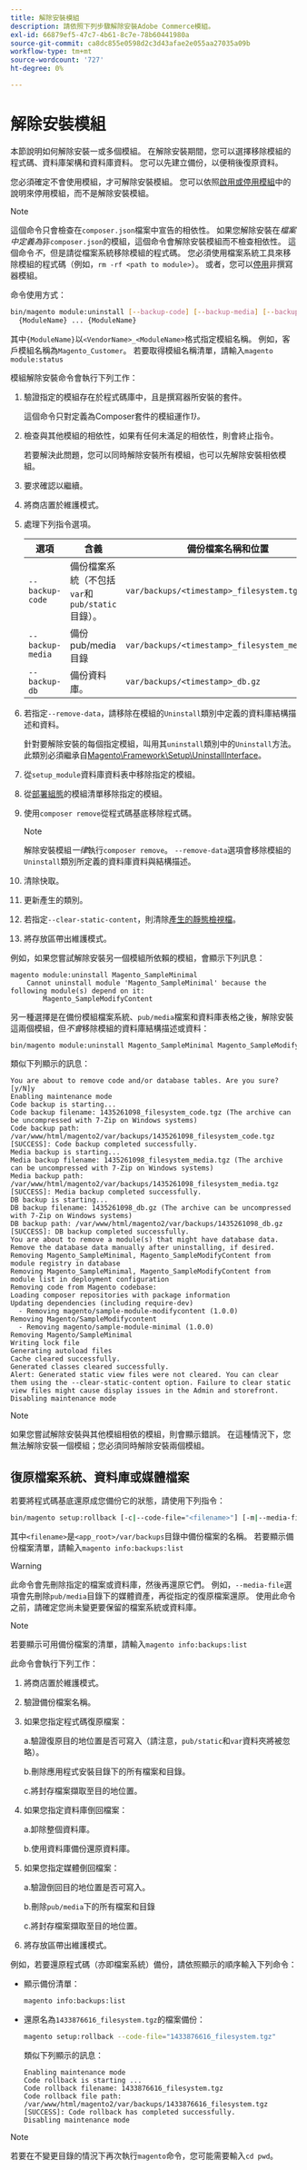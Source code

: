 ```yaml
---
title: 解除安裝模組
description: 請依照下列步驟解除安裝Adobe Commerce模組。
exl-id: 66879ef5-47c7-4b61-8c7e-78b60441980a
source-git-commit: ca8dc855e0598d2c3d43afae2e055aa27035a09b
workflow-type: tm+mt
source-wordcount: '727'
ht-degree: 0%

---
```


# 解除安裝模組

本節說明如何解除安裝一或多個模組。 在解除安裝期間，您可以選擇移除模組的程式碼、資料庫架構和資料庫資料。 您可以先建立備份，以便稍後復原資料。

您必須確定不會使用模組，才可解除安裝模組。 您可以依照[啟用或停用模組](manage-modules.md)中的說明來停用模組，而不是解除安裝模組。

>[!NOTE]
>
>這個命令只會檢查在`composer.json`檔案中宣告的相依性。 如果您解除安裝在&#x200B;_檔案中定義為_&#x200B;非`composer.json`的模組，這個命令會解除安裝模組而不檢查相依性。 這個命令&#x200B;_不_，但是請從檔案系統移除模組的程式碼。 您必須使用檔案系統工具來移除模組的程式碼（例如，`rm -rf <path to module>`）。 或者，您可以[停用](manage-modules.md)非撰寫器模組。

命令使用方式：

```bash
bin/magento module:uninstall [--backup-code] [--backup-media] [--backup-db] [-r|--remove-data] [-c|--clear-static-content] \
  {ModuleName} ... {ModuleName}
```

其中`{ModuleName}`以`<VendorName>_<ModuleName>`格式指定模組名稱。 例如，客戶模組名稱為`Magento_Customer`。 若要取得模組名稱清單，請輸入`magento module:status`

模組解除安裝命令會執行下列工作：

1. 驗證指定的模組存在於程式碼庫中，且是撰寫器所安裝的套件。

   這個命令只對定義為Composer套件的模組運作&#x200B;_1&rbrace;。_

1. 檢查與其他模組的相依性，如果有任何未滿足的相依性，則會終止指令。

   若要解決此問題，您可以同時解除安裝所有模組，也可以先解除安裝相依模組。

1. 要求確認以繼續。
1. 將商店置於維護模式。
1. 處理下列指令選項。

   | 選項 | 含義 | 備份檔案名稱和位置 |
   | ---------------- | -------------------------------------------------------------------------------- | -------------------------------------------- |
   | `--backup-code` | 備份檔案系統（不包括`var`和`pub/static`目錄）。 | `var/backups/<timestamp>_filesystem.tgz` |
   | `--backup-media` | 備份pub/media目錄 | `var/backups/<timestamp>_filesystem_media.tgz` |
   | `--backup-db` | 備份資料庫。 | `var/backups/<timestamp>_db.gz` |

1. 若指定`--remove-data`，請移除在模組的`Uninstall`類別中定義的資料庫結構描述和資料。

   針對要解除安裝的每個指定模組，叫用其`uninstall`類別中的`Uninstall`方法。 此類別必須繼承自[Magento\Framework\Setup\UninstallInterface](https://github.com/magento/magento2/blob/2.4/lib/internal/Magento/Framework/Setup/UninstallInterface.php)。

1. 從`setup_module`資料庫資料表中移除指定的模組。
1. 從[部署組態](../../configuration/reference/deployment-files.md)的模組清單移除指定的模組。
1. 使用`composer remove`從程式碼基底移除程式碼。

   >[!NOTE]
   >
   >解除安裝模組&#x200B;_一律_&#x200B;執行`composer remove`。 `--remove-data`選項會移除模組的`Uninstall`類別所定義的資料庫資料與結構描述。

1. 清除快取。
1. 更新產生的類別。
1. 若指定`--clear-static-content`，則清除[產生的靜態檢視檔](../../configuration/cli/static-view-file-deployment.md)。
1. 將存放區帶出維護模式。

例如，如果您嘗試解除安裝另一個模組所依賴的模組，會顯示下列訊息：

```
magento module:uninstall Magento_SampleMinimal
    Cannot uninstall module 'Magento_SampleMinimal' because the following module(s) depend on it:
        Magento_SampleModifyContent
```

另一種選擇是在備份模組檔案系統、`pub/media`檔案和資料庫表格之後，解除安裝這兩個模組，但&#x200B;_不會_&#x200B;移除模組的資料庫結構描述或資料：

```bash
bin/magento module:uninstall Magento_SampleMinimal Magento_SampleModifyContent --backup-code --backup-media --backup-db
```

類似下列顯示的訊息：

```
You are about to remove code and/or database tables. Are you sure?[y/N]y
Enabling maintenance mode
Code backup is starting...
Code backup filename: 1435261098_filesystem_code.tgz (The archive can be uncompressed with 7-Zip on Windows systems)
Code backup path: /var/www/html/magento2/var/backups/1435261098_filesystem_code.tgz
[SUCCESS]: Code backup completed successfully.
Media backup is starting...
Media backup filename: 1435261098_filesystem_media.tgz (The archive can be uncompressed with 7-Zip on Windows systems)
Media backup path: /var/www/html/magento2/var/backups/1435261098_filesystem_media.tgz
[SUCCESS]: Media backup completed successfully.
DB backup is starting...
DB backup filename: 1435261098_db.gz (The archive can be uncompressed with 7-Zip on Windows systems)
DB backup path: /var/www/html/magento2/var/backups/1435261098_db.gz
[SUCCESS]: DB backup completed successfully.
You are about to remove a module(s) that might have database data. Remove the database data manually after uninstalling, if desired.
Removing Magento_SampleMinimal, Magento_SampleModifyContent from module registry in database
Removing Magento_SampleMinimal, Magento_SampleModifyContent from module list in deployment configuration
Removing code from Magento codebase:
Loading composer repositories with package information
Updating dependencies (including require-dev)
  - Removing magento/sample-module-modifycontent (1.0.0)
Removing Magento/SampleModifycontent
  - Removing magento/sample-module-minimal (1.0.0)
Removing Magento/SampleMinimal
Writing lock file
Generating autoload files
Cache cleared successfully.
Generated classes cleared successfully.
Alert: Generated static view files were not cleared. You can clear them using the --clear-static-content option. Failure to clear static view files might cause display issues in the Admin and storefront.
Disabling maintenance mode
```

>[!NOTE]
>
>如果您嘗試解除安裝與其他模組相依的模組，則會顯示錯誤。 在這種情況下，您無法解除安裝一個模組；您必須同時解除安裝兩個模組。

## 復原檔案系統、資料庫或媒體檔案

若要將程式碼基底還原成您備份它的狀態，請使用下列指令：

```bash
bin/magento setup:rollback [-c|--code-file="<filename>"] [-m|--media-file="<filename>"] [-d|--db-file="<filename>"]
```

其中`<filename>`是`<app_root>/var/backups`目錄中備份檔案的名稱。 若要顯示備份檔案清單，請輸入`magento info:backups:list`

>[!WARNING]
>
>此命令會先刪除指定的檔案或資料庫，然後再還原它們。 例如，`--media-file`選項會先刪除`pub/media`目錄下的媒體資產，再從指定的復原檔案還原。 使用此命令之前，請確定您尚未變更要保留的檔案系統或資料庫。

>[!NOTE]
>
>若要顯示可用備份檔案的清單，請輸入`magento info:backups:list`

此命令會執行下列工作：

1. 將商店置於維護模式。
1. 驗證備份檔案名稱。
1. 如果您指定程式碼復原檔案：

   a.驗證復原目的地位置是否可寫入（請注意，`pub/static`和`var`資料夾將被忽略）。

   b.刪除應用程式安裝目錄下的所有檔案和目錄。

   c.將封存檔案擷取至目的地位置。

1. 如果您指定資料庫倒回檔案：

   a.卸除整個資料庫。

   b.使用資料庫備份還原資料庫。

1. 如果您指定媒體倒回檔案：

   a.驗證倒回目的地位置是否可寫入。

   b.刪除`pub/media`下的所有檔案和目錄

   c.將封存檔案擷取至目的地位置。

1. 將存放區帶出維護模式。

例如，若要還原程式碼（亦即檔案系統）備份，請依照顯示的順序輸入下列命令：

* 顯示備份清單：

  ```bash
  magento info:backups:list
  ```

* 還原名為`1433876616_filesystem.tgz`的檔案備份：

  ```bash
  magento setup:rollback --code-file="1433876616_filesystem.tgz"
  ```

  類似下列顯示的訊息：

  ```
  Enabling maintenance mode
  Code rollback is starting ...
  Code rollback filename: 1433876616_filesystem.tgz
  Code rollback file path: /var/www/html/magento2/var/backups/1433876616_filesystem.tgz
  [SUCCESS]: Code rollback has completed successfully.
  Disabling maintenance mode
  ```

>[!NOTE]
>
>若要在不變更目錄的情況下再次執行`magento`命令，您可能需要輸入`cd pwd`。
